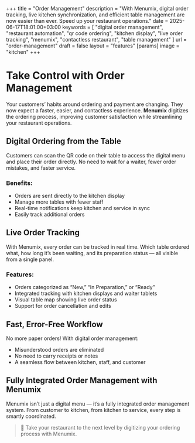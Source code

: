 +++
title = "Order Management"
description = "With Menumix, digital order tracking, live kitchen synchronization, and efficient table management are now easier than ever. Speed up your restaurant operations."
date = 2025-06-17T18:01:00+03:00
keywords = [
  "digital order management",
  "restaurant automation",
  "qr code ordering",
  "kitchen display",
  "live order tracking",
  "menumix",
  "contactless restaurant",
  "table management"
]
url = "order-management"
draft = false
layout = "features"
[params]
  image = "kitchen"
+++

# Take Control with Order Management

Your customers’ habits around ordering and payment are changing. They now expect a faster, easier, and contactless experience. **Menumix** digitizes the ordering process, improving customer satisfaction while streamlining your restaurant operations.

## Digital Ordering from the Table

Customers can scan the QR code on their table to access the digital menu and place their order directly. No need to wait for a waiter, fewer order mistakes, and faster service.

### Benefits:
- Orders are sent directly to the kitchen display  
- Manage more tables with fewer staff  
- Real-time notifications keep kitchen and service in sync  
- Easily track additional orders

## Live Order Tracking

With Menumix, every order can be tracked in real time. Which table ordered what, how long it’s been waiting, and its preparation status — all visible from a single panel.

### Features:
- Orders categorized as “New,” “In Preparation,” or “Ready”  
- Integrated tracking with kitchen displays and waiter tablets  
- Visual table map showing live order status  
- Support for order cancellation and edits

## Fast, Error-Free Workflow

No more paper orders! With digital order management:
- Misunderstood orders are eliminated  
- No need to carry receipts or notes  
- A seamless flow between kitchen, staff, and customer

## Fully Integrated Order Management with Menumix

Menumix isn’t just a digital menu — it’s a fully integrated order management system. From customer to kitchen, from kitchen to service, every step is smartly coordinated.

> 🚀 Take your restaurant to the next level by digitizing your ordering process with Menumix.
